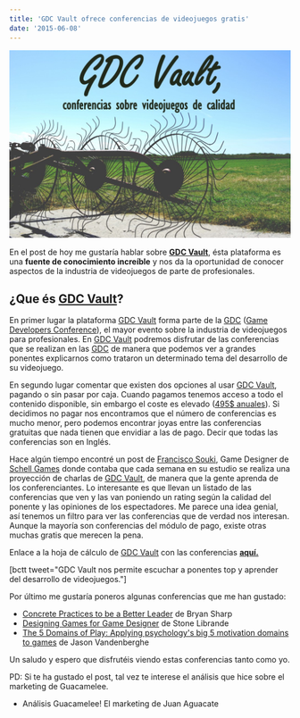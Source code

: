 ```yaml
---
title: 'GDC Vault ofrece conferencias de videojuegos gratis'
date: '2015-06-08'
---
```


![gdc vault](images/gdc-vault1-1024x683.jpg)

En el post de hoy me gustaría hablar sobre **[GDC Vault](http://www.gdcvault.com)**, ésta plataforma es una **fuente de conocimiento increíble** y nos da la oportunidad de conocer aspectos de la industria de videojuegos de parte de profesionales.

## ¿Que és [GDC Vault](http://www.gdcvault.com)?

En primer lugar la plataforma [GDC Vault](http://www.gdcvault.com) forma parte de la [GDC](http://www.gdconf.com/) ([Game Developers Conference](http://www.gdconf.com/)), el mayor evento sobre la industria de videojuegos para profesionales. En [GDC Vault](http://www.gdcvault.com) podremos disfrutar de las conferencias que se realizan en las [GDC](http://www.gdconf.com/) de manera que podemos ver a grandes ponentes explicarnos como trataron un determinado tema del desarrollo de su videojuego.

En segundo lugar comentar que existen dos opciones al usar [GDC Vault](http://www.gdcvault.com), pagando o sin pasar por caja. Cuando pagamos tenemos acceso a todo el contenido disponible, sin embargo el coste es elevado ([495\$ anuales](http://www.gdcvault.com/inquiry/)). Si decidimos no pagar nos encontramos que el número de conferencias es mucho menor, pero podemos encontrar joyas entre las conferencias gratuitas que nada tienen que envidiar a las de pago. Decir que todas las conferencias son en Inglés.

Hace algún tiempo encontré un post de [Francisco Souki](https://twitter.com/fjsouki), Game Designer de [Schell Games](http://www.schellgames.com/) donde contaba que cada semana en su estudio se realiza una proyección de charlas de [GDC Vault](http://www.gdcvault.com), de manera que la gente aprenda de los conferenciantes. Lo interesante es que llevan un listado de las conferencias que ven y las van poniendo un rating según la calidad del ponente y las opiniones de los espectadores. Me parece una idea genial, así tenemos un filtro para ver las conferencias que de verdad nos interesan. Aunque la mayoría son conferencias del módulo de pago, existe otras muchas gratis que merecen la pena.

Enlace a la hoja de cálculo de [GDC Vault](http://www.gdcvault.com) con las conferencias **[aquí.](https://docs.google.com/spreadsheets/d/1AbJapBXOo7F_YqPXb0bv7UMH9NN62AMQp3gPtNGVfao/htmlview?pli=1#)**

\[bctt tweet="GDC Vault nos permite escuchar a ponentes top y aprender del desarrollo de videojuegos."\]

Por último me gustaría poneros algunas conferencias que me han gustado:

- [Concrete Practices to be a Better Leader](http://www.gdcvault.com/play/1012346/Concrete-Practices-to-be-a) de Bryan Sharp
- [Designing Games for Game Designer](http://www.gdcvault.com/play/1015305/Designing-Games-for-Game) de Stone Librande
- [The 5 Domains of Play: Applying psychology's big 5 motivation domains to games](http://www.gdcvault.com/play/1015595/The-5-Domains-of-Play) de Jason Vandenberghe

Un saludo y espero que disfrutéis viendo estas conferencias tanto como yo.

PD: Si te ha gustado el post, tal vez te interese el análisis que hice sobre el marketing de Guacamelee.

- Análisis Guacamelee! El marketing de Juan Aguacate
